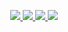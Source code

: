 
<p align="center">
    <a href="https://www.linkedin.com/in/cosmin-caravan-a41b17270/">
    <img src="https://img.shields.io/badge/linkedin-%230077B5.svg?style=for-the-badge&logo=linkedin&logoColor=white" />
  </a>
  <a href="https://www.tiktok.com/@cosmintoo">
    <img src="https://img.shields.io/badge/TikTok-%23000000.svg?style=for-the-badge&logo=tiktok&logoColor=white" />
</a>
    <a href="https://www.instagram.com/cowsmin/">
    <img src="https://img.shields.io/badge/Instagram-%23E4405F.svg?style=for-the-badge&logo=Instagram&logoColor=white" />
  </a>
  <a href="https://discord.com/users/318018306307129350">
    <img src="https://img.shields.io/badge/Discord-%235865F2.svg?style=for-the-badge&logo=discord&logoColor=white" />
  </a>
</p>
